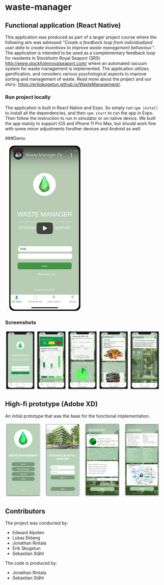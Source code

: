 # waste-manager

## Functional application (React Native)

This application was produced as part of a larger project course where the following aim was adressed *“Create a feedback loop from individualized user data to create incentives to improve waste management behaviour.”*. The application is intended to be used as a complementary feedback loop for residents in Stockholm Royal Seaport (SRS) http://www.stockholmroyalseaport.com/ where an automated vacuum system for waste management is implemented. The application utilizes gamification, and considers various psychological aspects to improve sorting and management of waste. Read more about the project and our story: https://erikskogetun.github.io/WasteManagement/.

### Run project locally

The application is built in React Native and Expo. So simply run `npm install` to install all the dependencies, and then `npm start` to run the app in Expo. Then follow the instruction to run in simulator or on native device. We built the app mainly to support iOS and iPhone 11 Pro Max, but should work fine with some minor adjustments forother devices and Android as well.

###Demo

<a href="https://youtu.be/0zD1Ks4LaRg"><img title="Functional app demo - Youtube" alt="Functional app demo" src="doc/functional-thumb.png" width="250"></a>

### Screenshots

![functional](img/functional.png)



## High-fi prototype (Adobe XD)

An initial prototype that was the base for the functional implementation.

![high-fi](img/high-fi.png)



## Contributors

The project was conducted by:

- Edward Alpsten
- Lukas Ekberg
- Jonathan Rintala
- Erik Skogetun
- Sebastian Ståhl



The code is produced by:

- Jonathan Rintala
- Sebastian Ståhl


